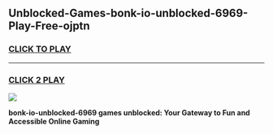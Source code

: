 
## Unblocked-Games-bonk-io-unblocked-6969-Play-Free-ojptn
<h3>
<a href="https://premium76.site?title=bonk-io-unblocked-6969&ref=23A">CLICK TO PLAY</a></h3>
<hr>

<h3>
<a href="https://premium76.site?title=bonk-io-unblocked-6969&ref=23A">CLICK 2 PLAY</a>
  
</h3>

<a href="https://premium76.site?title=bonk-io-unblocked-6969&ref=23A"><img src="https://clearcache.store/games.png"></a>


**bonk-io-unblocked-6969 games unblocked: Your Gateway to Fun and Accessible Online Gaming**
